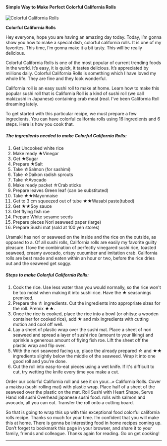             

#### Simple Way to Make Perfect Colorful California Rolls

![Colorful California Rolls](https://img-global.cpcdn.com/recipes/6494713776439296/751x532cq70/colorful-california-rolls-recipe-main-photo.jpg)

**Colorful California Rolls**

Hey everyone, hope you are having an amazing day today. Today, I’m gonna show you how to make a special dish, colorful california rolls. It is one of my favorites. This time, I’m gonna make it a bit tasty. This will be really delicious.

Colorful California Rolls is one of the most popular of current trending foods in the world. It’s easy, it is quick, it tastes delicious. It’s appreciated by millions daily. Colorful California Rolls is something which I have loved my whole life. They are fine and they look wonderful.

California roll is an easy sushi roll to make at home. Learn how to make this popular sushi roll that is California Roll is a kind of sushi roll (we call makizushi in Japanese) containing crab meat (real. I've been California Roll dreaming lately.

To get started with this particular recipe, we must prepare a few ingredients. You can have colorful california rolls using 16 ingredients and 6 steps. Here is how you cook that.

##### The ingredients needed to make Colorful California Rolls:

1.  Get Uncooked white rice
2.  Make ready ★Vinegar
3.  Get ★Sugar
4.  Prepare ★Salt
5.  Take ☆Salmon (for sashimi)
6.  Take ☆Daikon radish sprouts
7.  Take ☆Avocado
8.  Make ready packet ☆Crab sticks
9.  Prepare leaves Green leaf (can be substituted)
10.  Take ★★Mayonnaise
11.  Get to 3 cm squeezed out of tube ★★Wasabi paste(tubed)
12.  Get ★★Soy sauce
13.  Get flying fish roe
14.  Prepare White sesame seeds
15.  Prepare pieces Nori seaweed paper (large)
16.  Prepare Sushi mat (sold at 100 yen stores)

Uramaki has nori or seaweed on the inside and the rice on the outside, as opposed to a. Of all sushi rolls, California rolls are easily my favorite guilty pleasure. I love the combination of perfectly vinegared sushi rice, toasted seaweed, creamy avocado, crispy cucumber and imitation crab. California rolls are best made and eaten within an hour or two, before the rice dries out and the seaweed get soggy.

##### Steps to make Colorful California Rolls:

1.  Cook the rice. Use less water than you would normally, so the rice won't be too moist when making it into sushi rice. Have the ★ seasonings premixed.
2.  Prepare the ☆ ingredients. Cut the ingredients into appropriate sizes for the roll. Premix ★★.
3.  Once the rice is cooked, place the rice into a bowl (or ohitsu: a wooden container for cooked rice), add ★ and mix ingredients with cutting motion and cool off well.
4.  Lay a sheet of plastic wrap over the sushi mat. Place a sheet of nori seaweed and spread a layer of sushi rice (amount to your liking) and sprinkle a generous amount of flying fish roe. Lift the sheet off the plastic wrap and flip over.
5.  With the nori seaweed facing up, place the already prepared ☆ and ★★ ingredients slightly below the middle of the seaweed. Wrap it into one good roll and you're done.
6.  Cut the roll into easy-to-eat pieces using a wet knife. If it's difficult to cut, try wetting the knife every time you make a cut.

Order our colorful California roll and see it on your…» California Rolls. Cover a makisu (sushi rolling mat) with plastic wrap. Place half of a sheet of the seaweed over the plastic on the mat. Roll Sushi with Heart Shape, Serve Hand roll sushi Overhead japanese sushi food. rolls with salmon and avocado, all you can eat. Transfer the roll onto a cutting board.

So that is going to wrap this up with this exceptional food colorful california rolls recipe. Thanks so much for your time. I’m confident that you will make this at home. There is gonna be interesting food in home recipes coming up. Don’t forget to bookmark this page in your browser, and share it to your family, friends and colleague. Thanks again for reading. Go on get cooking!

* * *
